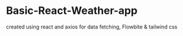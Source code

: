 # Basic-React-Weather-app
created using react and axios for data fetching, Flowbite &amp; tailwind css
